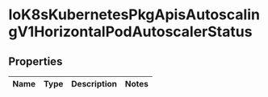 
# IoK8sKubernetesPkgApisAutoscalingV1HorizontalPodAutoscalerStatus

## Properties
Name | Type | Description | Notes
------------ | ------------- | ------------- | -------------



